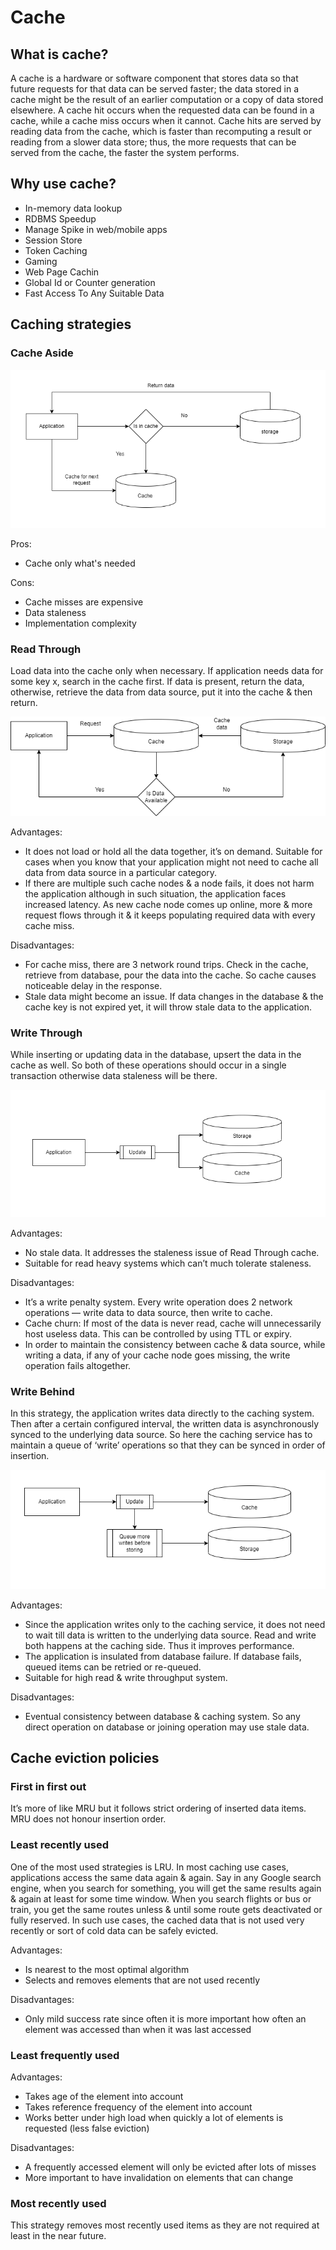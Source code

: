 # Cache

## What is cache?

A cache is a hardware or software component that stores data so that future requests for that data can be served faster; the data stored in a cache might be the result of an earlier computation or a copy of data stored elsewhere. A cache hit occurs when the requested data can be found in a cache, while a cache miss occurs when it cannot. Cache hits are served by reading data from the cache, which is faster than recomputing a result or reading from a slower data store; thus, the more requests that can be served from the cache, the faster the system performs.

## Why use cache?
- In-memory data lookup
- RDBMS Speedup
- Manage Spike in web/mobile apps
- Session Store
- Token Caching
- Gaming
- Web Page Cachin
- Global Id or Counter generation
- Fast Access To Any Suitable Data

## Caching strategies

### Cache Aside
<img src="./../assets/cache-aside.png">

Pros:    
- Cache only what's needed

Cons:
- Cache misses are expensive
- Data staleness
- Implementation complexity

### Read Through

Load data into the cache only when necessary. If application needs data for some key x, search in the cache first. If data is present, return the data, otherwise, retrieve the data from data source, put it into the cache & then return.

<img src="./../assets/read-through.png">

Advantages:

- It does not load or hold all the data together, it’s on demand. Suitable for cases when you know that your application might not need to cache all data from data source in a particular category.
- If there are multiple such cache nodes & a node fails, it does not harm the application although in such situation, the application faces increased latency. As new cache node comes up online, more & more request flows through it & it keeps populating required data with every cache miss.

Disadvantages:

- For cache miss, there are 3 network round trips. Check in the cache, retrieve from database, pour the data into the cache. So cache causes noticeable delay in the response.
- Stale data might become an issue. If data changes in the database & the cache key is not expired yet, it will throw stale data to the application.

### Write Through

While inserting or updating data in the database, upsert the data in the cache as well. So both of these operations should occur in a single transaction otherwise data staleness will be there.

<img src="./../assets/write-through.png">

Advantages:

- No stale data. It addresses the staleness issue of Read Through cache.
- Suitable for read heavy systems which can’t much tolerate staleness.

Disadvantages:

- It’s a write penalty system. Every write operation does 2 network operations — write data to data source, then write to cache.
- Cache churn: If most of the data is never read, cache will unnecessarily host useless data. This can be controlled by using TTL or expiry.
- In order to maintain the consistency between cache & data source, while writing a data, if any of your cache node goes missing, the write operation fails altogether.
 
### Write Behind

In this strategy, the application writes data directly to the caching system. Then after a certain configured interval, the written data is asynchronously synced to the underlying data source. So here the caching service has to maintain a queue of ‘write’ operations so that they can be synced in order of insertion.

<img src="./../assets/write-behind.png">

Advantages:

- Since the application writes only to the caching service, it does not need to wait till data is written to the underlying data source. Read and write both happens at the caching side. Thus it improves performance.
- The application is insulated from database failure. If database fails, queued items can be retried or re-queued.
- Suitable for high read & write throughput system.

Disadvantages:

- Eventual consistency between database & caching system. So any direct operation on database or joining operation may use stale data.

## Cache eviction policies

### First in first out

It’s more of like MRU but it follows strict ordering of inserted data items. MRU does not honour insertion order.

### Least recently used

  One of the most used strategies is LRU. In most caching use cases, applications access the same data again & again. Say in any Google search engine, when you search for something, you will get the same results again & again at least for some time window. When you search flights or bus or train, you get the same routes unless & until some route gets deactivated or fully reserved. In such use cases, the cached data that is not used very recently or sort of cold data can be safely evicted.

Advantages:
- Is nearest to the most optimal algorithm
- Selects and removes elements that are not used recently

Disadvantages:
- Only mild success rate since often it is more important how often an element was accessed than when it was last accessed

### Least frequently used

Advantages:
- Takes age of the element into account
- Takes reference frequency of the element into account
- Works better under high load when quickly a lot of elements is requested (less false eviction)

Disadvantages:
- A frequently accessed element will only be evicted after lots of misses
- More important to have invalidation on elements that can change

### Most recently used

This strategy removes most recently used items as they are not required at least in the near future.
